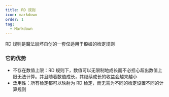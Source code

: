 ```yaml
---
title: RD 规则
icon: markdown
order: 1
tag:
  - Markdown
---
```

RD 规则是魔法崩坏自创的一套仅适用于骰娘的检定规则
### 它的优势
- 不存在数值上限：RD 规则下，数值可以无限制地成长而不必担心超出数值上限无法计算。并且随着数值成长，其继续成长的收益会越来越小
- 泛用性：所有检定都可以映射为 RD 检定，而无需为不同的检定设置不同的计算规则